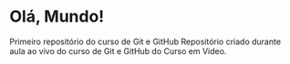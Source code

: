 # Olá, Mundo!
 Primeiro repositório do curso de Git e GitHub
 Repositório criado durante aula ao vivo do curso de Git e GitHub do Curso em Vídeo.
